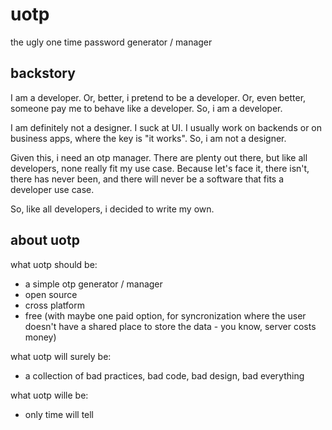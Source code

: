 # uotp

the ugly one time password generator / manager

## backstory

I am a developer. Or, better, i pretend to be a developer. Or, even better, someone pay me to behave like a developer. So, i am a developer.

I am definitely not a designer. I suck at UI. I usually work on backends or on business apps, where the key is "it works". So, i am not a designer.

Given this, i need an otp manager. There are plenty out there, but like all developers, none really fit my use case. Because let's face it, there isn't, there has never been, and there will never be a software that fits a developer use case.

So, like all developers, i decided to write my own.

## about uotp

what uotp should be:
- a simple otp generator / manager
- open source
- cross platform
- free (with maybe one paid option, for syncronization where the user doesn't have a shared place to store the data - you know, server costs money)

what uotp will surely be:
- a collection of bad practices, bad code, bad design, bad everything

what uotp wille be:
- only time will tell